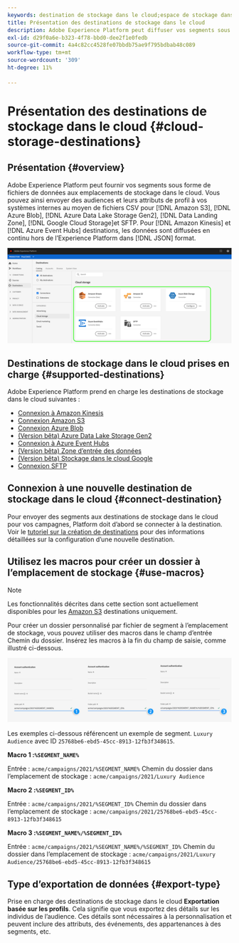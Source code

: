 ```yaml
---
keywords: destination de stockage dans le cloud;espace de stockage dans le cloud
title: Présentation des destinations de stockage dans le cloud
description: Adobe Experience Platform peut diffuser vos segments sous forme de fichiers de données vers vos emplacements de stockage dans le cloud Amazon S3, AWS Kinesis, Azure Event Hubs ou SFTP.
exl-id: d29f0a6e-b323-4f78-bbd0-dee2f1e0fedb
source-git-commit: 4a4c82cc4528fe07bbdb75ae9f795bdbab48c089
workflow-type: tm+mt
source-wordcount: '309'
ht-degree: 11%

---
```


# Présentation des destinations de stockage dans le cloud {#cloud-storage-destinations}

## Présentation {#overview}

Adobe Experience Platform peut fournir vos segments sous forme de fichiers de données aux emplacements de stockage dans le cloud. Vous pouvez ainsi envoyer des audiences et leurs attributs de profil à vos systèmes internes au moyen de fichiers CSV pour [!DNL Amazon S3], [!DNL Azure Blob], [!DNL Azure Data Lake Storage Gen2], [!DNL Data Landing Zone], [!DNL Google Cloud Storage]et SFTP. Pour [!DNL Amazon Kinesis] et [!DNL Azure Event Hubs] destinations, les données sont diffusées en continu hors de l’Experience Platform dans [!DNL JSON] format.

![Destinations de stockage dans le cloud Adobe](../../assets/catalog/cloud-storage/cloud-storage-destinations.png)

## Destinations de stockage dans le cloud prises en charge {#supported-destinations}

Adobe Experience Platform prend en charge les destinations de stockage dans le cloud suivantes :

* [Connexion à Amazon Kinesis](amazon-kinesis.md)
* [Connexion Amazon S3](amazon-s3.md)
* [Connexion Azure Blob](azure-blob.md)
* [(Version bêta) Azure Data Lake Storage Gen2](adls-gen2.md)
* [Connexion à Azure Event Hubs](azure-event-hubs.md)
* [(Version bêta) Zone d’entrée des données](data-landing-zone.md)
* [(Version bêta) Stockage dans le cloud Google](google-cloud-storage.md)
* [Connexion SFTP](sftp.md)

## Connexion à une nouvelle destination de stockage dans le cloud {#connect-destination}

Pour envoyer des segments aux destinations de stockage dans le cloud pour vos campagnes, Platform doit d’abord se connecter à la destination. Voir le [tutoriel sur la création de destinations](../../ui/connect-destination.md) pour des informations détaillées sur la configuration d’une nouvelle destination.


## Utilisez les macros pour créer un dossier à l’emplacement de stockage {#use-macros}

>[!NOTE]
>
> Les fonctionnalités décrites dans cette section sont actuellement disponibles pour les [Amazon S3](amazon-s3.md) destinations uniquement.

Pour créer un dossier personnalisé par fichier de segment à l’emplacement de stockage, vous pouvez utiliser des macros dans le champ d’entrée Chemin du dossier. Insérez les macros à la fin du champ de saisie, comme illustré ci-dessous.

![Utilisation des macros pour créer un dossier dans votre stockage](../../assets/catalog/cloud-storage/workflow/macros-folder-path.png)

Les exemples ci-dessous référencent un exemple de segment. `Luxury Audience` avec ID `25768be6-ebd5-45cc-8913-12fb3f348615`.

**Macro 1 :`%SEGMENT_NAME%`**

Entrée : `acme/campaigns/2021/%SEGMENT_NAME%`
Chemin du dossier dans l’emplacement de stockage : `acme/campaigns/2021/Luxury Audience`

**Macro 2 :`%SEGMENT_ID%`**

Entrée : `acme/campaigns/2021/%SEGMENT_ID%`
Chemin du dossier dans l’emplacement de stockage : `acme/campaigns/2021/25768be6-ebd5-45cc-8913-12fb3f348615`

**Macro 3 :`%SEGMENT_NAME%/%SEGMENT_ID%`**

Entrée : `acme/campaigns/2021/%SEGMENT_NAME%/%SEGMENT_ID%`
Chemin du dossier dans l’emplacement de stockage : `acme/campaigns/2021/Luxury Audience/25768be6-ebd5-45cc-8913-12fb3f348615`

## Type d’exportation de données {#export-type}

Prise en charge des destinations de stockage dans le cloud **Exportation basée sur les profils**. Cela signifie que vous exportez des détails sur les individus de l’audience. Ces détails sont nécessaires à la personnalisation et peuvent inclure des attributs, des événements, des appartenances à des segments, etc.